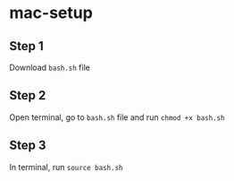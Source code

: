 # mac-setup

## Step 1
Download `bash.sh` file

## Step 2
Open terminal, go to `bash.sh` file and run `chmod +x bash.sh`

## Step 3
In terminal, run `source bash.sh`

